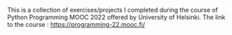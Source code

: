 This is a collection of exercises/projects I completed during the course of Python Programming MOOC 2022 offered by University of Helsinki.
The link to the course : https://programming-22.mooc.fi/
